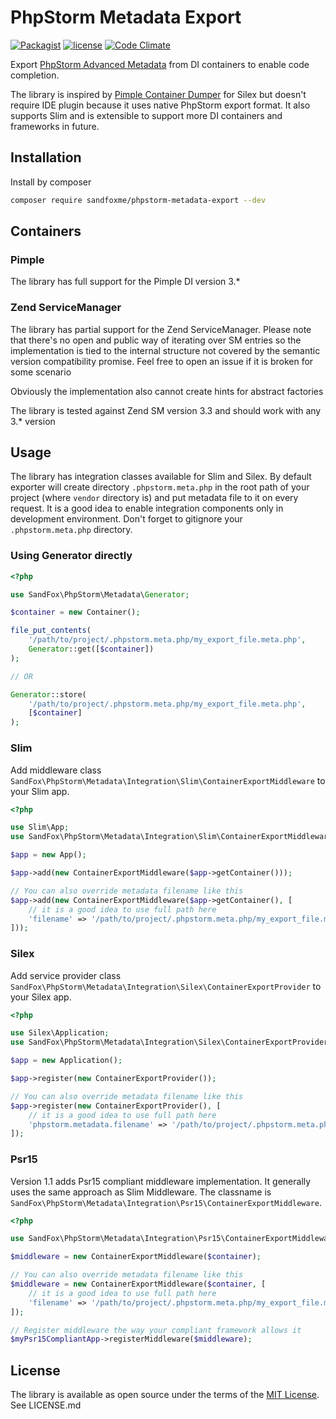 # PhpStorm Metadata Export

[![Packagist](https://img.shields.io/packagist/v/sandfoxme/phpstorm-metadata-export.svg)](https://packagist.org/packages/sandfoxme/phpstorm-metadata-export)
[![license](https://img.shields.io/github/license/sandfoxme/phpstorm-metadata-export.svg)](https://opensource.org/licenses/MIT)
[![Code Climate](https://img.shields.io/codeclimate/maintainability/sandfoxme/phpstorm-metadata-export.svg)](https://codeclimate.com/github/sandfoxme/phpstorm-metadata-export)

Export [PhpStorm Advanced Metadata](https://confluence.jetbrains.com/display/PhpStorm/PhpStorm+Advanced+Metadata)
from DI containers to enable code completion.

The library is inspired by [Pimple Container Dumper](https://github.com/Sorien/silex-pimple-dumper) for Silex but
doesn't require IDE plugin because it uses native PhpStorm export format. It also supports Slim and is extensible to
support more DI containers and frameworks in future.

## Installation

Install by composer

```sh
composer require sandfoxme/phpstorm-metadata-export --dev
```

## Containers

### Pimple

The library has full support for the Pimple DI version 3.*

### Zend ServiceManager

The library has partial support for the Zend ServiceManager. Please note that there's no open and public way
of iterating over SM entries so the implementation is tied to the internal structure not covered by
the semantic version compatibility promise. Feel free to open an issue if it is broken for some scenario

Obviously the implementation also cannot create hints for abstract factories

The library is tested against Zend SM version 3.3 and should work with any 3.* version

## Usage

The library has integration classes available for Slim and Silex.
By default exporter will create directory `.phpstorm.meta.php` in the root path of your project 
(where `vendor` directory is) and put metadata file to it on every request.
It is a good idea to enable integration components only in development environment.
Don't forget to gitignore your `.phpstorm.meta.php` directory.

### Using Generator directly

```php
<?php

use SandFox\PhpStorm\Metadata\Generator;

$container = new Container();

file_put_contents(
    '/path/to/project/.phpstorm.meta.php/my_export_file.meta.php',
    Generator::get([$container])
);

// OR

Generator::store(
    '/path/to/project/.phpstorm.meta.php/my_export_file.meta.php',
    [$container]
);
```

### Slim

Add middleware class `SandFox\PhpStorm\Metadata\Integration\Slim\ContainerExportMiddleware` to your Slim app.

```php
<?php

use Slim\App;
use SandFox\PhpStorm\Metadata\Integration\Slim\ContainerExportMiddleware;

$app = new App();

$app->add(new ContainerExportMiddleware($app->getContainer()));

// You can also override metadata filename like this
$app->add(new ContainerExportMiddleware($app->getContainer(), [
    // it is a good idea to use full path here
    'filename' => '/path/to/project/.phpstorm.meta.php/my_export_file.meta.php',
]));
```

### Silex

Add service provider class `SandFox\PhpStorm\Metadata\Integration\Silex\ContainerExportProvider` to your Silex app.

```php
<?php

use Silex\Application;
use SandFox\PhpStorm\Metadata\Integration\Silex\ContainerExportProvider;

$app = new Application();

$app->register(new ContainerExportProvider());

// You can also override metadata filename like this
$app->register(new ContainerExportProvider(), [
    // it is a good idea to use full path here
    'phpstorm.metadata.filename' => '/path/to/project/.phpstorm.meta.php/my_export_file.meta.php',
]);
```

### Psr15

Version 1.1 adds Psr15 compliant middleware implementation. It generally uses the same approach as Slim Middleware.
The classname is `SandFox\PhpStorm\Metadata\Integration\Psr15\ContainerExportMiddleware`.

```php
<?php

use SandFox\PhpStorm\Metadata\Integration\Psr15\ContainerExportMiddleware;

$middleware = new ContainerExportMiddleware($container);

// You can also override metadata filename like this
$middleware = new ContainerExportMiddleware($container, [
    // it is a good idea to use full path here
    'filename' => '/path/to/project/.phpstorm.meta.php/my_export_file.meta.php',
]);

// Register middleware the way your compliant framework allows it
$myPsr15CompliantApp->registerMiddleware($middleware);
```

## License

The library is available as open source under the terms of the [MIT License](https://opensource.org/licenses/MIT).
See LICENSE.md

